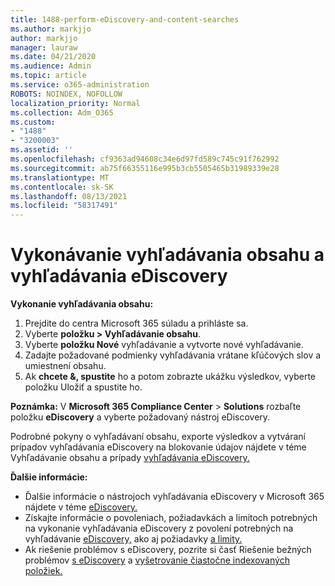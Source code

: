 ```yaml
---
title: 1488-perform-eDiscovery-and-content-searches
ms.author: markjjo
author: markjjo
manager: lauraw
ms.date: 04/21/2020
ms.audience: Admin
ms.topic: article
ms.service: o365-administration
ROBOTS: NOINDEX, NOFOLLOW
localization_priority: Normal
ms.collection: Adm_O365
ms.custom:
- "1488"
- "3200003"
ms.assetid: ''
ms.openlocfilehash: cf9363ad94608c34e6d97fd589c745c91f762992
ms.sourcegitcommit: ab75f66355116e995b3cb5505465b31989339e28
ms.translationtype: MT
ms.contentlocale: sk-SK
ms.lasthandoff: 08/13/2021
ms.locfileid: "58317491"
---
```

# <a name="how-to-perform-content-searches-and-ediscovery-searches"></a>Vykonávanie vyhľadávania obsahu a vyhľadávania eDiscovery

**Vykonanie vyhľadávania obsahu:**

1. Prejdite do centra Microsoft 365 súladu a prihláste sa.
2. Vyberte **položku > Vyhľadávanie obsahu**.
3. Vyberte **položku Nové** vyhľadávanie a vytvorte nové vyhľadávanie.
4. Zadajte požadované podmienky vyhľadávania vrátane kľúčových slov a umiestnení obsahu.
5. Ak **chcete &, spustite** ho a potom zobrazte ukážku výsledkov, vyberte položku Uložiť a spustite ho.

**Poznámka:** V **Microsoft 365 Compliance Center**  >  **Solutions** rozbaľte položku **eDiscovery** a vyberte požadovaný nástroj eDiscovery.

Podrobné pokyny o vyhľadávaní obsahu, exporte výsledkov a vytváraní prípadov vyhľadávania [](https://docs.microsoft.com/microsoft-365/compliance/content-search) eDiscovery na blokovanie údajov nájdete v téme Vyhľadávanie obsahu a prípady [vyhľadávania eDiscovery.](https://docs.microsoft.com/microsoft-365/compliance/ediscovery-cases)

**Ďalšie informácie:**

- Ďalšie informácie o nástrojoch vyhľadávania eDiscovery v Microsoft 365 nájdete v téme [eDiscovery.](https://docs.microsoft.com/microsoft-365/compliance/ediscovery)
- Získajte informácie o povoleniach, požiadavkách a limitoch potrebných na vykonanie vyhľadávania eDiscovery z povolení potrebných na vyhľadávanie [eDiscovery,](https://docs.microsoft.com/microsoft-365/compliance/assign-ediscovery-permissions) ako aj požiadavky [a limity.](https://docs.microsoft.com/microsoft-365/compliance/limits-for-content-search)
- Ak riešenie problémov s eDiscovery, pozrite si časť Riešenie bežných problémov [s eDiscovery](https://docs.microsoft.com/microsoft-365/compliance/ediscovery-troubleshooting-common-issues) a [vyšetrovanie čiastočne indexovaných položiek.](https://docs.microsoft.com/microsoft-365/compliance/investigating-partially-indexed-items-in-ediscovery)

